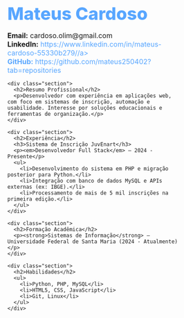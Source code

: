 <!DOCTYPE html>
<html lang="en">
<head>
  <meta charset="UTF-8" />
  <meta name="viewport" content="width=device-width, initial-scale=1.0" />
  <title>Currículo - Mateus Cardoso</title>
  <link href="https://fonts.googleapis.com/css2?family=Inter:wght@400;600;800&display=swap" rel="stylesheet">
  <style>
    * {
      margin: 0;
      padding: 0;
      box-sizing: border-box;
      font-family: 'Inter', sans-serif;
    }

    body {
      background-color: #0d1117;
      color: #c9d1d9;
      line-height: 1.6;
      padding: 2rem;
    }

    .container {
      max-width: 800px;
      margin: auto;
    }

    h1, h2, h3 {
      color: #58a6ff;
    }

    h1 {
      font-size: 2.5rem;
      font-weight: 800;
      margin-bottom: 0.5rem;
    }

    h2 {
      font-size: 1.5rem;
      font-weight: 600;
      margin-top: 2rem;
      border-bottom: 1px solid #30363d;
      padding-bottom: 0.3rem;
    }

    p, li {
      font-size: 1rem;
      margin-bottom: 0.5rem;
    }

    ul {
      padding-left: 1.5rem;
    }

    .section {
      margin-bottom: 2rem;
    }

    a {
      color: #58a6ff;
      text-decoration: none;
    }

    a:hover {
      text-decoration: underline;
    }
  </style>
</head>
<body>
  <div class="container">
    <h1>Mateus Cardoso</h1>
    <p><strong>Email:</strong> cardoso.olim@gmail.com<br>
       <strong>LinkedIn:</strong> <a href="#">https://www.linkedin.com/in/mateus-cardoso-55330b279//a><br>
       <strong>GitHub:</strong> <a href="#">https://github.com/mateus250402?tab=repositories</a></p>

    <div class="section">
      <h2>Resumo Profissional</h2>
      <p>Desenvolvedor com experiência em aplicações web, com foco em sistemas de inscrição, automação e usabilidade. Interesse por soluções educacionais e ferramentas de organização.</p>
    </div>

    <div class="section">
      <h2>Experiência</h2>
      <h3>Sistema de Inscrição JuvEnart</h3>
      <p><em>Desenvolvedor Full Stack</em> — 2024 - Presente</p>
      <ul>
        <li>Desenvolvimento do sistema em PHP e migração posterior para Python.</li>
        <li>Integração com banco de dados MySQL e APIs externas (ex: IBGE).</li>
        <li>Processamento de mais de 5 mil inscrições na primeira edição.</li>
      </ul>
    </div>

    <div class="section">
      <h2>Formação Acadêmica</h2>
      <p><strong>Sistemas de Informação</strong> — Universidade Federal de Santa Maria (2024 - Atualmente)</p>
    </div>

    <div class="section">
      <h2>Habilidades</h2>
      <ul>
        <li>Python, PHP, MySQL</li>
        <li>HTML5, CSS, JavaScript</li>
        <li>Git, Linux</li>
      </ul>
    </div>
  </div>
</body>
</html>
